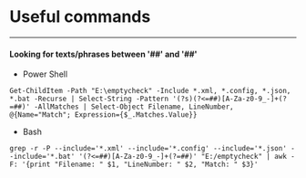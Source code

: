 # Useful commands
___
#### Looking for texts/phrases between '##' and '##'
- Power Shell
```
Get-ChildItem -Path "E:\emptycheck" -Include *.xml, *.config, *.json, *.bat -Recurse | Select-String -Pattern '(?s)(?<=##)[A-Za-z0-9_-]+(?=##)' -AllMatches | Select-Object Filename, LineNumber, @{Name="Match"; Expression={$_.Matches.Value}}
```
- Bash
```
grep -r -P --include='*.xml' --include='*.config' --include='*.json' --include='*.bat' '(?<=##)[A-Za-z0-9_-]+(?=##)' "E:/emptycheck" | awk -F: '{print "Filename: " $1, "LineNumber: " $2, "Match: " $3}'
```
